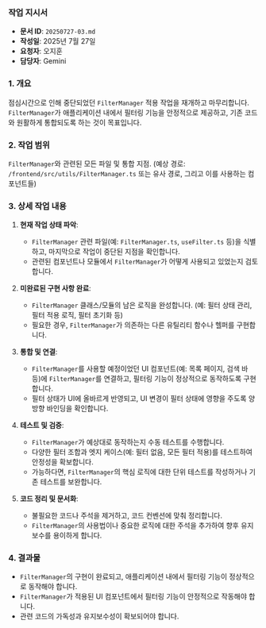 ### 작업 지시서

*   **문서 ID**: `20250727-03.md`
*   **작성일**: 2025년 7월 27일
*   **요청자**: 오지훈
*   **담당자**: Gemini

### 1. 개요

점심시간으로 인해 중단되었던 `FilterManager` 적용 작업을 재개하고 마무리합니다. `FilterManager`가 애플리케이션 내에서 필터링 기능을 안정적으로 제공하고, 기존 코드와 원활하게 통합되도록 하는 것이 목표입니다.

### 2. 작업 범위

`FilterManager`와 관련된 모든 파일 및 통합 지점. (예상 경로: `/frontend/src/utils/FilterManager.ts` 또는 유사 경로, 그리고 이를 사용하는 컴포넌트들)

### 3. 상세 작업 내용

1.  **현재 작업 상태 파악**:
    *   `FilterManager` 관련 파일(예: `FilterManager.ts`, `useFilter.ts` 등)을 식별하고, 마지막으로 작업이 중단된 지점을 확인합니다.
    *   관련된 컴포넌트나 모듈에서 `FilterManager`가 어떻게 사용되고 있었는지 검토합니다.

2.  **미완료된 구현 사항 완료**:
    *   `FilterManager` 클래스/모듈의 남은 로직을 완성합니다. (예: 필터 상태 관리, 필터 적용 로직, 필터 초기화 등)
    *   필요한 경우, `FilterManager`가 의존하는 다른 유틸리티 함수나 헬퍼를 구현합니다.

3.  **통합 및 연결**:
    *   `FilterManager`를 사용할 예정이었던 UI 컴포넌트(예: 목록 페이지, 검색 바 등)에 `FilterManager`를 연결하고, 필터링 기능이 정상적으로 동작하도록 구현합니다.
    *   필터 상태가 UI에 올바르게 반영되고, UI 변경이 필터 상태에 영향을 주도록 양방향 바인딩을 확인합니다.

4.  **테스트 및 검증**:
    *   `FilterManager`가 예상대로 동작하는지 수동 테스트를 수행합니다.
    *   다양한 필터 조합과 엣지 케이스(예: 필터 없음, 모든 필터 적용)를 테스트하여 안정성을 확보합니다.
    *   가능하다면, `FilterManager`의 핵심 로직에 대한 단위 테스트를 작성하거나 기존 테스트를 보완합니다.

5.  **코드 정리 및 문서화**:
    *   불필요한 코드나 주석을 제거하고, 코드 컨벤션에 맞춰 정리합니다.
    *   `FilterManager`의 사용법이나 중요한 로직에 대한 주석을 추가하여 향후 유지보수를 용이하게 합니다.

### 4. 결과물

*   `FilterManager`의 구현이 완료되고, 애플리케이션 내에서 필터링 기능이 정상적으로 동작해야 합니다.
*   `FilterManager`가 적용된 UI 컴포넌트에서 필터링 기능이 안정적으로 작동해야 합니다.
*   관련 코드의 가독성과 유지보수성이 확보되어야 합니다.